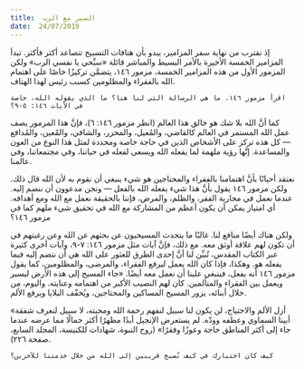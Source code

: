 ```yaml
---
title:  السير مع الرب
date:  24/07/2019
---
```


إذ نقترب من نهاية سفر المزامير، يبدو بأن هتافات التسبيح تتصاعد أكثر فأكثر. تبدأ المزامير الخمسة الأخيرة بالأمر البسيط والمباشر قائلة «سبِّحي يا نفسي الرب» ولكن المزمور الأول من هذه المزامير الخمسة، مزمور ١٤٦، يتضمَّن تركيزًا خاصًا على اهتمام الله بالفقراء والمظلومين كسبب رئيس لهذا الهتاف.

`اقرأ مزمور ١٤٦. ما هي الرسالة التي لنا هنا؟ ما الذي يقوله الله، خاصة في الآيات ١٤٦: ٥-٩؟`

كما أنَّ الله بلا شك هو خالق هذا العالم (انظر مزمور ١٤٦: ٦)، فإنَّ هذا المزمور يصف عمل الله المستمر في العالم كالقاضي، والمُعيل، والمحرر، والشافي، والمُعين، والمُدافع — كل هذه تركز على الأشخاص الذين في حاجة خاصة ومحددة لمثل هذا النوع من العون والمساعدة. إنَّها رؤية ملهمة لما يفعله الله ويسعى لفعله في حياتنا، وفي مجتمعاتنا، وفي عالمنا.

نعتقد أحيانًا بأنَّ اهتمامنا بالفقراء والمحتاجين هو شيء ينبغي أن نقوم به لأن الله قال ذلك. ولكن مزمور ١٤٦ يقول بأنَّ هذا شيء يفعله الله بالفعل — ونحن مدعوون أن ننضم إليه. عندما نعمل في محاربة الفقر، والظلم، والمرض، فإننا بالحقيقة نعمل مع الله ومع أهدافه. أي امتياز يمكن أن يكون أعظم من المشاركة مع الله في تحقيق شيء ملهم كما في مزمور ١٤٦؟

ولكن هناك أيضًا منافع لنا. غالبًا ما يتحدث المسيحيون عن بحثهم عن الله وعن رغبتهم في أن تكون لهم علاقة أوثق معه. مع ذلك، فإنَّ آيات مثل مزمور ١٤٦: ٧-٩، وآيات أخرى كثيرة عبر الكتاب المقدس، تُبيِّن لنا أنَّ إحدى الطرق للعثور على الله هي أن ننضم إليه فيما يفعله هو. وهكذا، فإذا كان الله يعمل ليرفع الفقراء، والمرضى، والمظلومين، كما يقول مزمور ١٤٦ أنه يفعل، فينبغي علينا أن نعمل معه أيضًا. «جاء المسيح إلى هذه الأرض ليسير ويعمل بين الفقراء والمتألمين. كان لهم النصيب الأكبر من اهتمامه وعنايته. واليوم، من خلال أبنائه، يزور المسيح المساكين والمحتاجين، ويُخفّف البلايا ويرفع الألم.

«أزل الألم والاحتياج، لن يكون لنا سبيل لنفهم رحمة الله ومحبته، لا سبيل لنعرف شفقة أبينا السماوي وعطفه وودّه. لم يستعرض الإنجيل أبدًا مظهرًا أكثر جمالًا مما عرضه عندما جاء إلى أكثر المناطق حاجة وعوزًا وفقرًا» (روح النبوة، شهادات للكنيسة، المجلد السابع، صفحة ٢٢٦).

`كيف كان اختبارك في كيف نُصبح قريبين إلى الله من خلال خدمتنا للآخرين؟`